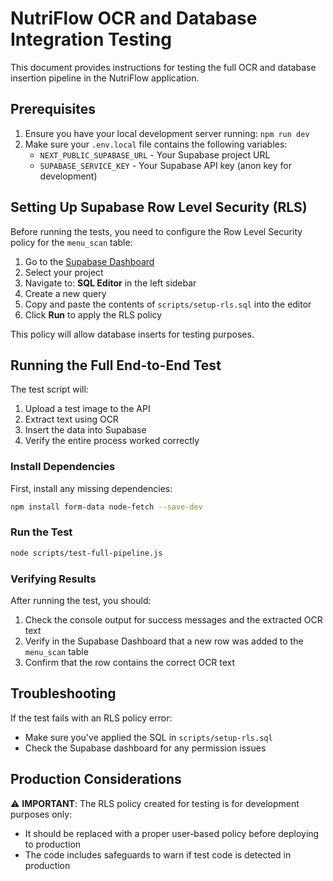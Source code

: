 # NutriFlow OCR and Database Integration Testing

This document provides instructions for testing the full OCR and database insertion pipeline in the NutriFlow application.

## Prerequisites

1. Ensure you have your local development server running: `npm run dev`
2. Make sure your `.env.local` file contains the following variables:
   - `NEXT_PUBLIC_SUPABASE_URL` - Your Supabase project URL
   - `SUPABASE_SERVICE_KEY` - Your Supabase API key (anon key for development)

## Setting Up Supabase Row Level Security (RLS)

Before running the tests, you need to configure the Row Level Security policy for the `menu_scan` table:

1. Go to the [Supabase Dashboard](https://app.supabase.com/)
2. Select your project
3. Navigate to: **SQL Editor** in the left sidebar
4. Create a new query
5. Copy and paste the contents of `scripts/setup-rls.sql` into the editor
6. Click **Run** to apply the RLS policy

This policy will allow database inserts for testing purposes.

## Running the Full End-to-End Test

The test script will:
1. Upload a test image to the API
2. Extract text using OCR
3. Insert the data into Supabase
4. Verify the entire process worked correctly

### Install Dependencies

First, install any missing dependencies:

```bash
npm install form-data node-fetch --save-dev
```

### Run the Test

```bash
node scripts/test-full-pipeline.js
```

### Verifying Results

After running the test, you should:

1. Check the console output for success messages and the extracted OCR text
2. Verify in the Supabase Dashboard that a new row was added to the `menu_scan` table
3. Confirm that the row contains the correct OCR text

## Troubleshooting

If the test fails with an RLS policy error:
- Make sure you've applied the SQL in `scripts/setup-rls.sql`
- Check the Supabase dashboard for any permission issues

## Production Considerations

⚠️ **IMPORTANT**: The RLS policy created for testing is for development purposes only:

- It should be replaced with a proper user-based policy before deploying to production
- The code includes safeguards to warn if test code is detected in production 